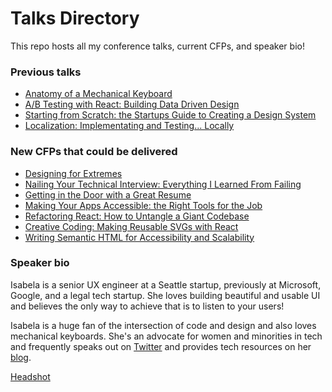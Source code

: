# Talks Directory

This repo hosts all my conference talks, current CFPs, and speaker bio!

### Previous talks

- [Anatomy of a Mechanical Keyboard](https://github.com/isabelacmor/talks/blob/master/anatomy-of-a-mechanical-keyboard.md)
- [A/B Testing with React: Building Data Driven Design](https://github.com/isabelacmor/talks/blob/master/ab-testing-in-react.md)
- [Starting from Scratch: the Startups Guide to Creating a Design System](https://github.com/isabelacmor/talks/blob/master/startups-guide-to-creating-a-design-system.md)
- [Localization: Implementating and Testing... Locally](https://github.com/isabelacmor/talks/blob/master/localization-implementation-and-testing.md)

### New CFPs that could be delivered

- [Designing for Extremes](https://github.com/isabelacmor/talks/blob/master/designing-for-extremes.md)
- [Nailing Your Technical Interview: Everything I Learned From Failing](https://github.com/isabelacmor/talks/blob/master/nailing-your-technical-interview.md)
- [Getting in the Door with a Great Resume](https://github.com/isabelacmor/talks/blob/master/getting-in-the-door-with-a-great-resume.md)
- [Making Your Apps Accessible: the Right Tools for the Job](https://github.com/isabelacmor/talks/blob/master/making-your-apps-accessible.md)
- [Refactoring React: How to Untangle a Giant Codebase](https://github.com/isabelacmor/talks/blob/master/refactoring-react-how-to-untangle-a-giant-codebase.md)
- [Creative Coding: Making Reusable SVGs with React](https://github.com/isabelacmor/talks/blob/master/making-reusable-svgs-with-react.md)
- [Writing Semantic HTML for Accessibility and Scalability](https://github.com/isabelacmor/talks/blob/master/semantic-html.md)

### Speaker bio

Isabela is a senior UX engineer at a Seattle startup, previously at Microsoft, Google, and a legal tech startup. She loves building beautiful and usable UI and believes the only way to achieve that is to listen to your users!

Isabela is a huge fan of the intersection of code and design and also loves mechanical keyboards. She's an advocate for women and minorities in tech and frequently speaks out on [Twitter](https://twitter.com/isabelacmor) and provides tech resources on her [blog](https://isabela.dev).

[Headshot](https://scontent.ftpa1-1.fna.fbcdn.net/v/t1.0-9/53556665_1667720256692090_6133194117364056064_o.jpg?_nc_cat=101&_nc_oc=AQlSZrO4TI4Uzk1ixYnvwqmCLHc3fdyDRkvocVGHdYvnCT-nJuO3jR9QH9eXB45l8U-7HkKa7kTWJdRB2b0xiElo&_nc_ht=scontent.ftpa1-1.fna&oh=2ea9283c76e7f3389b98f7873d1d0718&oe=5D84E910)
